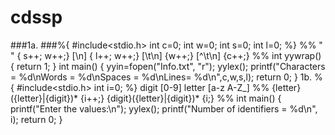 # cdssp
###1a.
###%{
#include<stdio.h>
int c=0;
int w=0;
int s=0;
int l=0;
%}
%%
" " { s++; w++;}
[\n] { l++; w++;}
[\t\n] {w++;}
[^\t\n] {c++;}
%%
int yywrap()
{
return 1;
}
int main()
{
yyin=fopen("Info.txt", "r");
yylex();
printf("Characters = %d\nWords = %d\nSpaces = %d\nLines= %d\n",c,w,s,l);
return 0;
}
1b.
%{
#include<stdio.h>
int i=0;
%}
digit [0-9]
letter [a-z A-Z_]
%%
{letter}({letter}|{digit})* {i++;}
{digit}({letter}|{digit})* {i;}
%%
int main()
{
printf("Enter the values:\n");
yylex();
printf("Number of identifiers = %d\n", i);
return 0;
}
